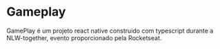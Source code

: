 # Gameplay
GamePlay é um projeto react native construido com typescript durante a NLW-together, evento proporcionado pela Rocketseat.
